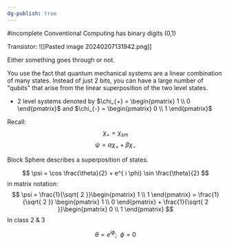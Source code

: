 ```yaml
---
dg-publish: true
---
```

#incomplete 
Conventional Computing has binary digits (0,1)

Transistor:
![[Pasted image 20240207131942.png]]

Either something goes through or not. 

You use the fact that quantum mechanical systems are a linear combination of many states. Instead of just 2 bits, you can have a large number of "qubits" that arise from the linear superposition of the two level states. 

- 2 level systems denoted by 
	$\chi_{+} = \begin{pmatrix}   1 \\   0   \end{pmatrix}$ and $\chi_{-} = \begin{pmatrix}   0 \\   1   \end{pmatrix}$

Recall: 
$$
\chi_{+} = \chi_{sm}
$$
$$
\psi = \alpha \chi_{+} + \beta \chi_{-}
$$


Block Sphere describes a superposition of states. 

$$
\psi = \cos \frac{\theta}{2} + e^{ i \phi} \sin \frac{\theta}{2} 
$$
in matrix notation: 
$$
\psi = \frac{1}{\sqrt{ 2 }}\begin{pmatrix}   1 \\   1   \end{pmatrix} = \frac{1}{\sqrt{ 2 }} \begin{pmatrix}   1 \\   0   \end{pmatrix} + \frac{1}{\sqrt{ 2 }}\begin{pmatrix}   0 \\   1   \end{pmatrix}
$$
In class 2 & 3

$$
\theta = e^{i\phi} ; \ \ \phi =0 
$$
